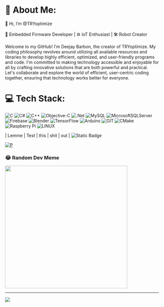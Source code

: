 # 💫 About Me:
👋 Hi, I’m @TRYoptimize<br><br>🤤 Embedded Firmware Developer | ⚙️ IoT Enthusiast | 🛠️ Robot Creator<br><br>Welcome to my GitHub! I'm Deejay Barbon, the creator of TRYoptimize. My coding philosophy revolves around utilizing all available resources and libraries to develop highly efficient, optimized, and user-friendly programs and code. I'm committed to making technology accessible and enjoyable for all by crafting innovative solutions that are both powerful and practical. Let's collaborate and explore the world of efficient, user-centric coding together, ensuring that technology works better for everyone.


# 💻 Tech Stack:
![C](https://img.shields.io/badge/c-%2300599C.svg?style=for-the-badge&logo=c&logoColor=white) ![C#](https://img.shields.io/badge/c%23-%23239120.svg?style=for-the-badge&logo=c-sharp&logoColor=white) ![C++](https://img.shields.io/badge/c++-%2300599C.svg?style=for-the-badge&logo=c%2B%2B&logoColor=white) ![Objective-C](https://img.shields.io/badge/OBJECTIVE--C-%233A95E3.svg?style=for-the-badge&logo=apple&logoColor=white) ![.Net](https://img.shields.io/badge/.NET-5C2D91?style=for-the-badge&logo=.net&logoColor=white) ![MySQL](https://img.shields.io/badge/mysql-%2300000f.svg?style=for-the-badge&logo=mysql&logoColor=white) ![MicrosoftSQLServer](https://img.shields.io/badge/Microsoft%20SQL%20Server-CC2927?style=for-the-badge&logo=microsoft%20sql%20server&logoColor=white) ![Firebase](https://img.shields.io/badge/Firebase-039BE5?style=for-the-badge&logo=Firebase&logoColor=white) ![Blender](https://img.shields.io/badge/blender-%23F5792A.svg?style=for-the-badge&logo=blender&logoColor=white) ![TensorFlow](https://img.shields.io/badge/TensorFlow-%23FF6F00.svg?style=for-the-badge&logo=TensorFlow&logoColor=white) ![Arduino](https://img.shields.io/badge/-Arduino-00979D?style=for-the-badge&logo=Arduino&logoColor=white) ![GIT](https://img.shields.io/badge/Git-fc6d26?style=for-the-badge&logo=git&logoColor=white) ![CMake](https://img.shields.io/badge/CMake-%23008FBA.svg?style=for-the-badge&logo=cmake&logoColor=white) ![Raspberry Pi](https://img.shields.io/badge/-RaspberryPi-C51A4A?style=for-the-badge&logo=Raspberry-Pi) ![LINUX](https://img.shields.io/badge/Linux-FCC624?style=for-the-badge&logo=linux&logoColor=black)


 |  Lemme  |  Test  |  this  |  shit  |  out  |
  ![Static Badge](https://img.shields.io/badge/HEY-blue?link=https%3A%2F%2Fgithub.com%2FTRYoptimize%2FTEST)

  [![P](https://img.shields.io/badge/Samples-2-green)](https://github.com/bonezegei/bonezegei-Socket)


### 😂 Random Dev Meme
<img src='https://randommeme-five.vercel.app/' style="height: 400px;"/>

---
[![](https://visitcount.itsvg.in/api?id=TRYoptimize&icon=0&color=0)](https://visitcount.itsvg.in)

<!-- Proudly created with GPRM ( https://gprm.itsvg.in ) -->
<!---
TRYoptimize/TRYoptimize is a ✨ special ✨ repository because its `README.md` (this file) appears on your GitHub profile.
You can click the Preview link to take a look at your changes.
--->
